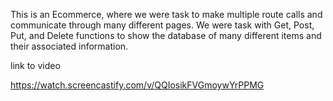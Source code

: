 This is an Ecommerce, where we were task to make multiple route calls and communicate through many different pages.  We were task with Get, Post, Put, and Delete functions to show the database of many different items and their associated information.

link to video

https://watch.screencastify.com/v/QQIosikFVGmoywYrPPMG
